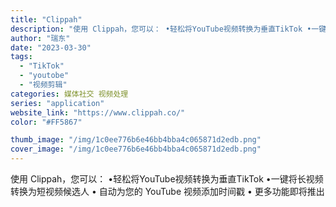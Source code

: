 ```yaml
---
title: "Clippah"
description: "使用 Clippah，您可以： •轻松将YouTube视频转换为垂直TikTok •一键将长视频转换为短视频候选人 • "
author: "瑞东"
date: "2023-03-30"
tags:
  - "TikTok"
  - "youtobe"
  - "视频剪辑"
categories: 媒体社交 视频处理
series: "application"
website_link: "https://www.clippah.co/"
color: "#FF5867"

thumb_image: "/img/1c0ee776b6e46bb4bba4c065871d2edb.png"
cover_image: "/img/1c0ee776b6e46bb4bba4c065871d2edb.png"
---
```


使用 Clippah，您可以： •轻松将YouTube视频转换为垂直TikTok •一键将长视频转换为短视频候选人 • 自动为您的 YouTube 视频添加时间戳 • 更多功能即将推出 